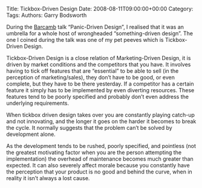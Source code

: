 Title: Tickbox-Driven Design
Date: 2008-08-11T09:00:00+00:00
Category: 
Tags: 
Authors: Garry Bodsworth

During the [Barcamb][1] talk &#8220;Panic-Driven Design&#8221;, I realised that it was an umbrella for a whole host of wrongheaded &#8220;something-driven design&#8221;. The one I coined during the talk was one of my pet peeves which is Tickbox-Driven Design.

Tickbox-Driven Design is a close relation of Marketing-Driven Design, it is driven by market conditions and the competitors that you have. It involves having to tick off features that are &#8220;essential&#8221; to be able to sell (in the perception of marketing/sales), they don&#8217;t have to be good, or even complete, but they have to be there yesterday. If a competitor has a certain feature it simply has to be implemented by even diverting resources. These features tend to be poorly specified and probably don&#8217;t even address the underlying requirements.

When tickbox driven design takes over you are constantly playing catch-up and not innovating, and the longer it goes on the harder it becomes to break the cycle. It normally suggests that the problem can&#8217;t be solved by development alone.

As the development tends to be rushed, poorly specified, and pointless (not the greatest motivating factor when you are the person attempting the implementation) the overhead of maintenance becomes much greater than expected. It can also severely affect morale because you constantly have the perception that your product is no good and behind the curve, when in reality it isn&#8217;t always a lost cause.

 [1]: http://barcamp.org/BarCamb-2